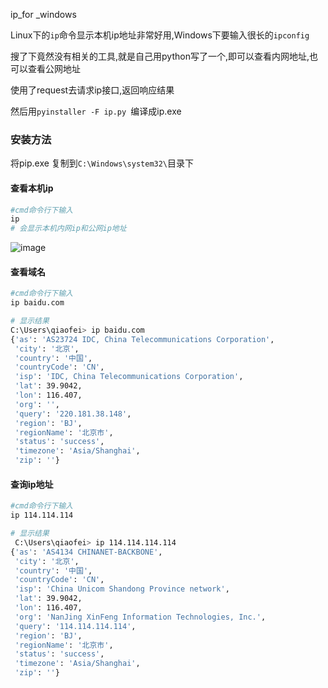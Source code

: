ip_for _windows

Linux下的`ip`命令显示本机ip地址非常好用,Windows下要输入很长的`ipconfig`

搜了下竟然没有相关的工具,就是自己用python写了一个,即可以查看内网地址,也可以查看公网地址

使用了request去请求ip接口,返回响应结果

然后用`pyinstaller -F ip.py `编译成ip.exe

### 安装方法

将pip.exe 复制到`C:\Windows\system32\`目录下

#### 查看本机ip

```bash
#cmd命令行下输入
ip
# 会显示本机内网ip和公网ip地址
```
![image](https://user-images.githubusercontent.com/18365223/118925359-306fac00-b971-11eb-84d2-e24e5e6028e4.png)



#### 查看域名

```bash
#cmd命令行下输入
ip baidu.com

# 显示结果
C:\Users\qiaofei> ip baidu.com
{'as': 'AS23724 IDC, China Telecommunications Corporation',
 'city': '北京',
 'country': '中国',
 'countryCode': 'CN',
 'isp': 'IDC, China Telecommunications Corporation',
 'lat': 39.9042,
 'lon': 116.407,
 'org': '',
 'query': '220.181.38.148',
 'region': 'BJ',
 'regionName': '北京市',
 'status': 'success',
 'timezone': 'Asia/Shanghai',
 'zip': ''}
```



#### 查询ip地址

```bash
#cmd命令行下输入
ip 114.114.114

# 显示结果
 C:\Users\qiaofei> ip 114.114.114.114
{'as': 'AS4134 CHINANET-BACKBONE',
 'city': '北京',
 'country': '中国',
 'countryCode': 'CN',
 'isp': 'China Unicom Shandong Province network',
 'lat': 39.9042,
 'lon': 116.407,
 'org': 'NanJing XinFeng Information Technologies, Inc.',
 'query': '114.114.114.114',
 'region': 'BJ',
 'regionName': '北京市',
 'status': 'success',
 'timezone': 'Asia/Shanghai',
 'zip': ''}
```



